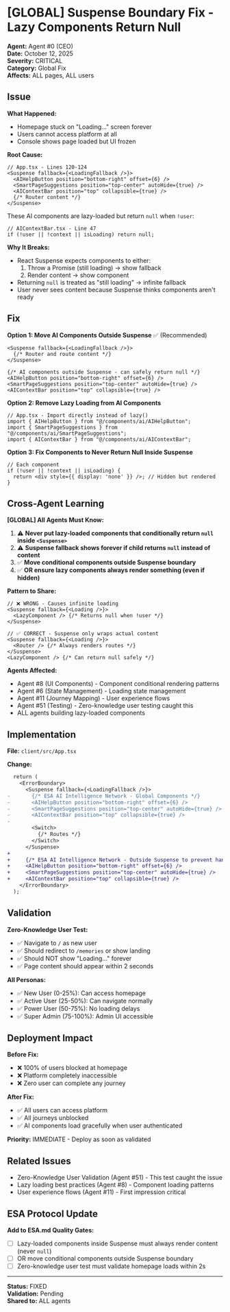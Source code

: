 # [GLOBAL] Suspense Boundary Fix - Lazy Components Return Null

**Agent:** Agent #0 (CEO)  
**Date:** October 12, 2025  
**Severity:** CRITICAL  
**Category:** Global Fix  
**Affects:** ALL pages, ALL users

## Issue

**What Happened:**
- Homepage stuck on "Loading..." screen forever
- Users cannot access platform at all
- Console shows page loaded but UI frozen

**Root Cause:**
```tsx
// App.tsx - Lines 120-124
<Suspense fallback={<LoadingFallback />}>
  <AIHelpButton position="bottom-right" offset={6} />
  <SmartPageSuggestions position="top-center" autoHide={true} />
  <AIContextBar position="top" collapsible={true} />
  {/* Router content */}
</Suspense>
```

These AI components are lazy-loaded but return `null` when `!user`:

```tsx
// AIContextBar.tsx - Line 47
if (!user || !context || isLoading) return null;
```

**Why It Breaks:**
- React Suspense expects components to either:
  1. Throw a Promise (still loading) → show fallback
  2. Render content → show component
- Returning `null` is treated as "still loading" → infinite fallback
- User never sees content because Suspense thinks components aren't ready

## Fix

**Option 1: Move AI Components Outside Suspense** ✅ (Recommended)
```tsx
<Suspense fallback={<LoadingFallback />}>
  {/* Router and route content */}
</Suspense>

{/* AI components outside Suspense - can safely return null */}
<AIHelpButton position="bottom-right" offset={6} />
<SmartPageSuggestions position="top-center" autoHide={true} />
<AIContextBar position="top" collapsible={true} />
```

**Option 2: Remove Lazy Loading from AI Components**
```tsx
// App.tsx - Import directly instead of lazy()
import { AIHelpButton } from "@/components/ai/AIHelpButton";
import { SmartPageSuggestions } from "@/components/ai/SmartPageSuggestions";
import { AIContextBar } from "@/components/ai/AIContextBar";
```

**Option 3: Fix Components to Never Return Null Inside Suspense**
```tsx
// Each component
if (!user || !context || isLoading) {
  return <div style={{ display: 'none' }} />; // Hidden but rendered
}
```

## Cross-Agent Learning

**[GLOBAL] All Agents Must Know:**
1. ⚠️ **Never put lazy-loaded components that conditionally return `null` inside `<Suspense>`**
2. ⚠️ **Suspense fallback shows forever if child returns `null` instead of content**
3. ✅ **Move conditional components outside Suspense boundary**
4. ✅ **OR ensure lazy components always render something (even if hidden)**

**Pattern to Share:**
```tsx
// ❌ WRONG - Causes infinite loading
<Suspense fallback={<Loading />}>
  <LazyComponent /> {/* Returns null when !user */}
</Suspense>

// ✅ CORRECT - Suspense only wraps actual content
<Suspense fallback={<Loading />}>
  <Router /> {/* Always renders routes */}
</Suspense>
<LazyComponent /> {/* Can return null safely */}
```

**Agents Affected:**
- Agent #8 (UI Components) - Component conditional rendering patterns
- Agent #6 (State Management) - Loading state management
- Agent #11 (Journey Mapping) - User experience flows
- Agent #51 (Testing) - Zero-knowledge user testing caught this
- ALL agents building lazy-loaded components

## Implementation

**File:** `client/src/App.tsx`

**Change:**
```diff
  return (
    <ErrorBoundary>
      <Suspense fallback={<LoadingFallback />}>
-       {/* ESA AI Intelligence Network - Global Components */}
-       <AIHelpButton position="bottom-right" offset={6} />
-       <SmartPageSuggestions position="top-center" autoHide={true} />
-       <AIContextBar position="top" collapsible={true} />
-
        <Switch>
          {/* Routes */}
        </Switch>
      </Suspense>
+     
+     {/* ESA AI Intelligence Network - Outside Suspense to prevent hang */}
+     <AIHelpButton position="bottom-right" offset={6} />
+     <SmartPageSuggestions position="top-center" autoHide={true} />
+     <AIContextBar position="top" collapsible={true} />
    </ErrorBoundary>
  );
```

## Validation

**Zero-Knowledge User Test:**
- ✅ Navigate to `/` as new user
- ✅ Should redirect to `/memories` or show landing
- ✅ Should NOT show "Loading..." forever
- ✅ Page content should appear within 2 seconds

**All Personas:**
- ✅ New User (0-25%): Can access homepage
- ✅ Active User (25-50%): Can navigate normally
- ✅ Power User (50-75%): No loading delays
- ✅ Super Admin (75-100%): Admin UI accessible

## Deployment Impact

**Before Fix:**
- ❌ 100% of users blocked at homepage
- ❌ Platform completely inaccessible
- ❌ Zero user can complete any journey

**After Fix:**
- ✅ All users can access platform
- ✅ All journeys unblocked
- ✅ AI components load gracefully when user authenticated

**Priority:** IMMEDIATE - Deploy as soon as validated

## Related Issues

- Zero-Knowledge User Validation (Agent #51) - This test caught the issue
- Lazy loading best practices (Agent #8) - Component loading patterns
- User experience flows (Agent #11) - First impression critical

## ESA Protocol Update

**Add to ESA.md Quality Gates:**
- [ ] Lazy-loaded components inside Suspense must always render content (never `null`)
- [ ] OR move conditional components outside Suspense boundary
- [ ] Zero-knowledge user test must validate homepage loads within 2s

---

**Status:** FIXED  
**Validation:** Pending  
**Shared to:** ALL agents
